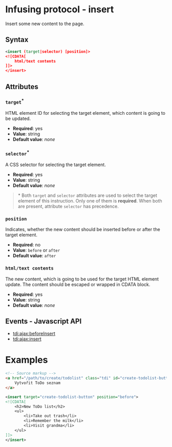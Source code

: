 # Infusing protocol - insert

Insert some new content to the page.

## Syntax

```xml
<insert (target|selector) [position]>
<![CDATA[
    html/text contents
]]>
</insert>
```

## Attributes

### `target`<sup>*</sup>

HTML element ID for selecting the target element, which content is going to be updated.

* **Required**: yes
* **Value**: string
* **Default value**: _none_

### `selector`<sup>*</sup>

A CSS selector for selecting the target element.

* **Required**: yes
* **Value**: string
* **Default value**: _none_

> \* Both `target` and `selector` attributes are used to select the target element of this instruction. Only one of them is **required**. When both are present, attribute `selector` has precedence.

### `position`

Indicates, whether the new content should be inserted before or after the target element.

* **Required**: no
* **Value**: `before` or `after`
* **Default value**: `after`

### `html/text contents`

The new content, which is going to be used for the target HTML element update. The content should be escaped or wrapped in CDATA block.

* **Required**: yes
* **Value**: string
* **Default value**: _none_

## Events - Javascript API

* [tdi:ajax:beforeInsert](http://twinstone.github.io/tdi/docs/api/classes/TDI.Ajax.Response.html#event_tdi:ajax:beforeInsert)
* [tdi:ajax:insert](http://twinstone.github.io/tdi/docs/api/classes/TDI.Ajax.Response.html#event_tdi:ajax:insert)

# Examples

```html
<!-- Source markup -->
<a href="/path/to/create/todolist" class="tdi" id="create-todolist-button">
    Vytvořit ToDo seznam 
</a>
```

```xml
<insert target="create-todolist-button" position="before">
<![CDATA[
    <h2>New ToDo list</h2>
    <ul>
        <li>Take out trash</li>
        <li>Remember the milk</li>
        <li>Visit grandma</li>
    </ul>
]]>
</insert>
```
